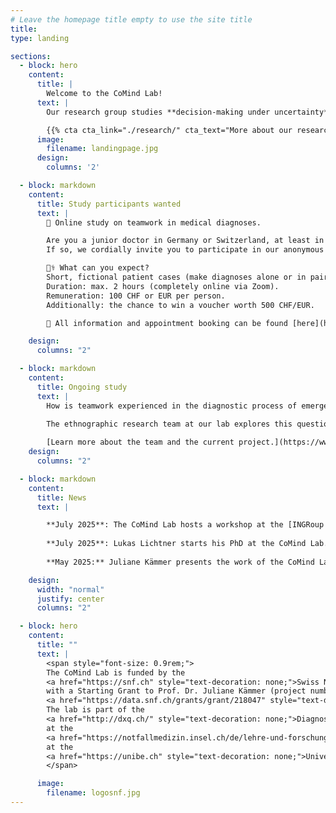 ```yaml
---
# Leave the homepage title empty to use the site title
title:
type: landing

sections:
  - block: hero
    content:
      title: |
        Welcome to the CoMind Lab!
      text: |
        Our research group studies **decision-making under uncertainty**, such as in the emergency room, to gain a clearer understanding of how medical diagnosis and other high-risk decisions can be improved.

        {{% cta cta_link="./research/" cta_text="More about our research" %}}
      image:
        filename: landingpage.jpg
      design:
        columns: '2'

  - block: markdown
    content:
      title: Study participants wanted
      text: |
        🔬 Online study on teamwork in medical diagnoses.

        Are you a junior doctor in Germany or Switzerland, at least in your second year of further training and have at least 12 months of experience in emergency or internal medicine?
        If so, we cordially invite you to participate in our anonymous online study, 'Influence of teamwork on medical diagnoses'!

        👩⚕️ What can you expect?
        Short, fictional patient cases (make diagnoses alone or in pairs).
        Duration: max. 2 hours (completely online via Zoom).
        Remuneration: 100 CHF or EUR per person.
        Additionally: the chance to win a voucher worth 500 CHF/EUR.

        📅 All information and appointment booking can be found [here](https://lnkd.in/eFKadZAH).

    design:
      columns: "2"

  - block: markdown
    content:
      title: Ongoing study
      text: |
        How is teamwork experienced in the diagnostic process of emergency care?  

        The ethnographic research team at our lab explores this question through in-depth observations and interviews in Swiss emergency departments. 
         
        [Learn more about the team and the current project.](https://www.teams-notfall.org/)
    design:
      columns: "2"

  - block: markdown
    content:
      title: News
      text: |

        **July 2025**: The CoMind Lab hosts a workshop at the [INGRoup conference](https://www.ingroup.net/content.aspx?page_id=22&club_id=300815&module_id=670795) in Rotterdam: “Team Research Reimagined: Applying Diverse Perspectives on Team Interactions.”
        
        **July 2025**: Lukas Lichtner starts his PhD at the CoMind Lab.
        
        **May 2025:** Juliane Kämmer presents the work of the CoMind Lab at this year´s ABC workshop in Rome that reunites all former members of the [Center for Adaptive Behavior and Cognition](https://www.mpib-berlin.mpg.de/research/concluded-areas/center-for-adaptive-behavior-and-cognition).

    design:
      width: "normal"  
      justify: center
      columns: "2"

  - block: hero
    content:
      title: ""
      text: |
        <span style="font-size: 0.9rem;">
        The CoMind Lab is funded by the 
        <a href="https://snf.ch" style="text-decoration: none;">Swiss National Science Foundation (SNSF)</a>
        with a Starting Grant to Prof. Dr. Juliane Kämmer (project number 
        <a href="https://data.snf.ch/grants/grant/218047" style="text-decoration: none;">TMSGI1_218047</a>).
        The lab is part of the 
        <a href="http://dxq.ch/" style="text-decoration: none;">Diagnostic Quality Lab</a>
        at the 
        <a href="https://notfallmedizin.insel.ch/de/lehre-und-forschung/forschungsschwerpunkte-und-gruppen/diagnostic-quality-lab" style="text-decoration: none;">Department of Emergency Medicine</a> 
        at the 
        <a href="https://unibe.ch" style="text-decoration: none;">University of Bern</a>, Switzerland.
        </span>

      image:
        filename: logosnf.jpg
---
```

